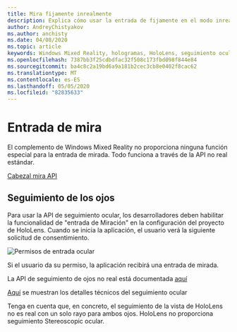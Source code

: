 ```yaml
---
title: Mira fijamente inrealmente
description: Explica cómo usar la entrada de fijamente en el modo inreal.
author: AndreyChistyakov
ms.author: anchisty
ms.date: 04/08/2020
ms.topic: article
keywords: Windows Mixed Reality, hologramas, HoloLens, seguimiento ocular
ms.openlocfilehash: 7387bb3f25cdbdfac32f508c173fbd098f844e84
ms.sourcegitcommit: ba4c8c2a19bd6a9a181b2cec3cb8e0402f8cac62
ms.translationtype: MT
ms.contentlocale: es-ES
ms.lasthandoff: 05/05/2020
ms.locfileid: "82835633"
---
```

# <a name="gaze-input"></a>Entrada de mira

El complemento de Windows Mixed Reality no proporciona ninguna función especial para la entrada de mirada. Todo funciona a través de la API no real estándar.

[Cabezal mira API](https://docs.unrealengine.com/en-US/BlueprintAPI/Input/HeadMountedDisplay/index.html)

## <a name="eye-tracking"></a>Seguimiento de los ojos

Para usar la API de seguimiento ocular, los desarrolladores deben habilitar la funcionalidad de "entrada de Miración" en la configuración del proyecto de HoloLens. Cuando se inicia la aplicación, el usuario verá la siguiente solicitud de consentimiento.

![Permisos de entrada ocular](images/unreal/eye-input-permissions.png)
 
Si el usuario da su permiso, la aplicación recibirá una entrada de mirada. 

La API de seguimiento de ojos no real está documentada [aquí](https://docs.unrealengine.com/en-US/BlueprintAPI/EyeTracking/index.html)

[Aquí](eye-tracking.md) se muestran los detalles técnicos del seguimiento ocular

Tenga en cuenta que, en concreto, el seguimiento de la vista de HoloLens no es real con un solo rayo para ambos ojos. HoloLens no proporciona seguimiento Stereoscopic ocular.
